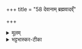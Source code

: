 +++
title = "58 देवानाम् ब्रह्मवादव्ँ"

+++


<details><summary>मूलम्</summary>

दे॒वाना॑म् ब्रह्म-वा॒दव्ँ वद॑ता॒य्ँ यत् ।   
उ॒पाशृ॑णोस् सु॒श्रवा॒ वै श्रु॒तो॑ ऽसि ।  
ततो॒ माम् आवि॑शतु ब्रह्म-वर्च॒सम् ।  
तथ् स॒म्भर॒ꣵ॒ स् तद् अव॑रुन्धीय सा॒क्षात् ।
</details>

<details><summary>भट्टभास्कर-टीका</summary>

अत्र ब्राह्मणम् - 'देवा वै ब्रह्मन्नवदन्त । तत्पर्ण उपाशृणोत्' इत्यादि । तदिदानीं आह - देवानां ब्रह्मवादं वदतां यत् यस्मात्त्वं उपाशृणोः समीपे स्थितः श्रुतवानसि तस्माद्धेतोस्त्वं सुश्रवा नाम श्रुतोसि ख्यातोसि तस्मात् ब्रह्मवर्चसं मामाविशतु इति । अनेनाभिप्रायेण तत् पर्णाख्यं साधनं सम्भरन् तत् ब्रह्मवर्चसं साक्षात् अवरुन्धीय अव्यवधानेन वर्धयेय ॥
</details>